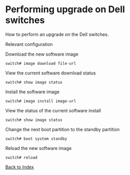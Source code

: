 # Performing upgrade on Dell switches

How to perform an upgrade on the Dell switches.

Relevant configuration

Download the new software image

```
switch# image download file-url
```

View the current software download status

```
switch# show image status
```

Install the software image

```
switch# image install image-url
```

View the status of the current software install

```
switch# show image status
```

Change the next boot partition to the standby partition

```
switch# boot system standby
```

Reload the new software image

```
switch# reload
```

[Back to Index](../index.md)